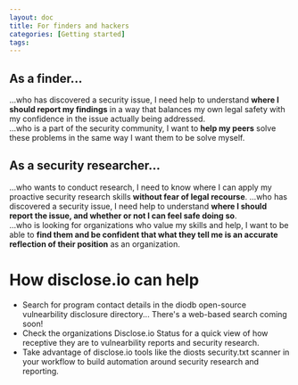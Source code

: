 ```yaml
---
layout: doc
title: For finders and hackers
categories: [Getting started]
tags: 
---
```

## As a finder...  
...who has discovered a security issue, I need help to understand **where I should report my findings** in a way that balances my own legal safety with my confidence in the issue actually being addressed.  
...who is a part of the security community, I want to **help my peers** solve these problems in the same way I want them to be solve myself.

## As a security researcher...  
...who wants to conduct research, I need to know where I can apply my proactive security research skills **without fear of legal recourse**.
...who has discovered a security issue, I need help to understand **where I should report the issue, and whether or not I can feel safe doing so**.   
...who is looking for organizations who value my skills and help, I want to be able to **find them and be confident that what they tell me is an accurate reflection of their position** as an organization.  

# How disclose.io can help

- Search for program contact details in the diodb open-source vulnearbility disclosure directory... There's a web-based search coming soon!
- Check the organizations Disclose.io Status for a quick view of how receptive they are to vulnearbility reports and security research.
-  Take advantage of disclose.io tools like the diosts security.txt scanner in your workflow to build automation around security research and reporting.